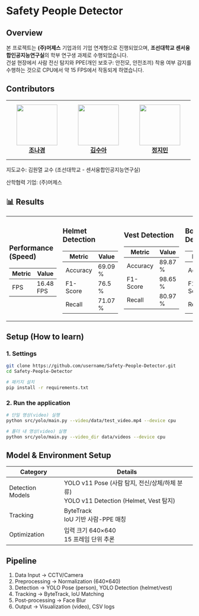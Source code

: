 # Safety People Detector 

## Overview
본 프로젝트는 **(주)머제스** 기업과의 기업 연계형으로 진행되었으며,
**조선대학교 센서융합인공지능연구실**의 학부 연구생 과제로 수행되었습니다.</br>
건설 현장에서 사람 전신 탐지와 PPE(개인 보호구: 안전모, 안전조끼) 착용 여부 감지를 수행하는 것으로 CPU에서 약 15 FPS에서 작동되게 하였습니다.


## Contributors
<table>
    <tr height="160px">
        <td align="center" width="150px">
            <a href="https://github.com/nakyung1007"><img height="110px" src="https://avatars.githubusercontent.com/u/126228131?v=4"/></a>
            <br />
            <a href="https://github.com/nakyung1007"><strong>조나경</strong></a>
            <br />
        </td>
        <td align="center" width="150px">
              <a href="https://github.com/iooah"><img height="110px"  src="https://avatars.githubusercontent.com/u/144919371?v=4"/></a>
              <br />
              <a href="https://github.com/iooah"><strong>김수아</strong></a>
              <br />
        </td>
        <td align="center" width="150px">
              <a href="https://github.com/wlalslzzang"><img height="110px"  src="https://avatars.githubusercontent.com/u/189085901?v=4"/></a>
              <br />
              <a href="https://github.com/wlalslzzang"><strong>정지민</strong></a>
              <br />
        </td>
    </tr>
</table>  

지도교수: 김원열 교수 (조선대학교 - 센서융합인공지능연구실)

산학협력 기업: (주)머제스


## 📊 Results

<table>
<tr>
<td>

###  Performance (Speed)
| Metric | Value |
|--------|-------|
| FPS    | 16.48 FPS |

</td>
<td>

###   Helmet Detection
| Metric    | Value   |
|-----------|---------|
| Accuracy  | 69.09 % |
| F1-Score  | 76.5 %  |
| Recall    | 71.07 % |

</td>
<td>

###  Vest Detection
| Metric    | Value   |
|-----------|---------|
| Accuracy  | 89.87 % |
| F1-Score  | 98.65 % |
| Recall    | 80.97 % |

</td>
<td>

### Bodypart Detection
| Metric    | Value   |
|-----------|---------|
| Accuracy  | 91.58 % |
| F1-Score  | 91.58 % |
| Recall    | 95.61 % |

</td>
</tr>
</table>

##  Setup (How to learn)

### 1. Settings
```bash
git clone https://github.com/username/Safety-People-Detector.git
cd Safety-People-Detector

# 패키지 설치
pip install -r requirements.txt
```
### 2. Run the application
```bash
# 단일 영상(video) 실행
python src/yolo/main.py --video/data/test_video.mp4 --device cpu

# 폴더 내 영상(video) 실행
python src/yolo/main.py --video_dir data/videos --device cpu
```

##  Model & Environment Setup

| Category   | Details |
|------------|---------|
| Detection Models | YOLO v11 Pose (사람 탐지, 전신/상체/하체 분류) <br> YOLO v11 Detection (Helmet, Vest 탐지) |
| Tracking   | ByteTrack  <br> IoU 기반 사람-PPE 매칭 |
| Optimization | 입력 크기 640×640 <br> 15 프레임 단위 추론 |



## Pipeline
1. Data Input → CCTV/Camera  
2. Preprocessing → Normalization (640×640)  
3. Detection → YOLO Pose (person), YOLO Detection (helmet/vest)  
4. Tracking → ByteTrack, IoU Matching  
5. Post-processing → Face Blur  
6. Output → Visualization (video), CSV logs
